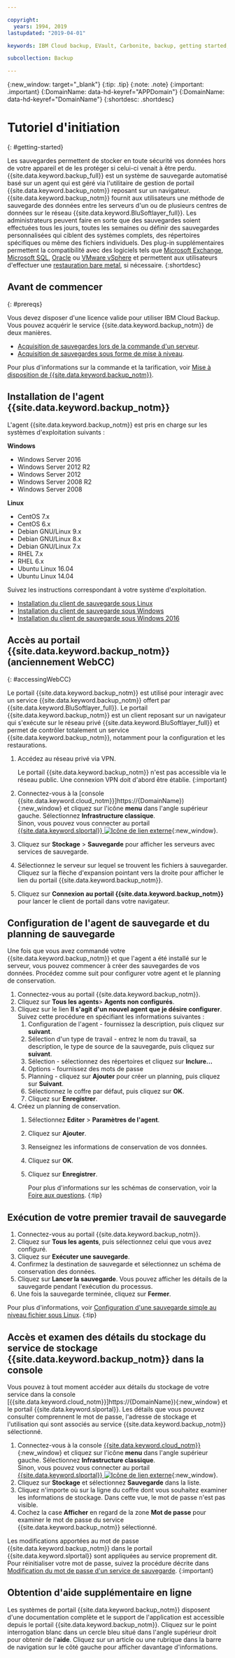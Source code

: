 ```yaml
---

copyright:
  years: 1994, 2019
lastupdated: "2019-04-01"

keywords: IBM Cloud backup, EVault, Carbonite, backup, getting started, setup, configure, run backup

subcollection: Backup

---
```

{:new_window: target="_blank"}
{:tip: .tip}
{:note: .note}
{:important: .important}
{:DomainName: data-hd-keyref="APPDomain"}
{:DomainName: data-hd-keyref="DomainName"}
{:shortdesc: .shortdesc}

# Tutoriel d'initiation
{: #getting-started}

Les sauvegardes permettent de stocker en toute sécurité vos données hors de votre appareil et de les protéger si celui-ci venait à être perdu. {{site.data.keyword.backup_full}} est un système de sauvegarde automatisé basé sur un agent qui est géré via l'utilitaire de gestion de portail {{site.data.keyword.backup_notm}} reposant sur un navigateur. {{site.data.keyword.backup_notm}} fournit aux utilisateurs une méthode de sauvegarde des données entre les serveurs d'un ou de plusieurs centres de données sur le réseau {{site.data.keyword.BluSoftlayer_full}}. Les administrateurs peuvent faire en sorte que des sauvegardes soient effectuées tous les jours, toutes les semaines ou définir des sauvegardes personnalisées qui ciblent des systèmes complets, des répertoires spécifiques ou même des fichiers individuels. Des plug-in supplémentaires permettent la compatibilité avec des logiciels tels que [Microsoft Exchange](/docs/infrastructure/Backup?topic=Backup-Exchangeplugin), [Microsoft SQL](/docs/infrastructure/Backup?topic=Backup-MSSQLplugin), [Oracle](/docs/infrastructure/Backup?topic=Backup-Oracleplugin#Oracleplugin) ou [VMware vSphere](/docs/infrastructure/Backup?topic=Backup-VRA) et permettent aux utilisateurs d'effectuer une [restauration bare metal](/docs/infrastructure/Backup?topic=Backup-BMRplugin#BMRplugin), si nécessaire.
{:shortdesc}

## Avant de commencer
{: #prereqs}

Vous devez disposer d'une licence valide pour utiliser IBM Cloud Backup. Vous pouvez acquérir le service {{site.data.keyword.backup_notm}} de deux manières.

- [Acquisition de sauvegardes lors de la commande d'un serveur](/docs/infrastructure/Backup?topic=Backup-ordering#purchasingwithserver).
- [Acquisition de sauvegardes sous forme de mise à niveau](/docs/infrastructure/Backup?topic=Backup-ordering#purchasingasupgrade).

Pour plus d'informations sur la commande et la tarification, voir [Mise à disposition de {{site.data.keyword.backup_notm}}](/docs/infrastructure/Backup?topic=Backup-ordering).

## Installation de l'agent {{site.data.keyword.backup_notm}}

L'agent {{site.data.keyword.backup_notm}} est pris en charge sur les systèmes d'exploitation suivants :

**Windows**
 - Windows Server 2016
 - Windows Server 2012 R2
 - Windows Server 2012
 - Windows Server 2008 R2
 - Windows Server 2008

**Linux**
 - CentOS 7.x
 - CentOS 6.x
 - Debian GNU/Linux 9.x
 - Debian GNU/Linux 8.x
 - Debian GNU/Linux 7.x
 - RHEL 7.x
 - RHEL 6.x
 - Ubuntu Linux 16.04
 - Ubuntu Linux 14.04

Suivez les instructions correspondant à votre système d'exploitation.
- [Installation du client de sauvegarde sous Linux](/docs/infrastructure/Backup?topic=Backup-InstallinLinux)
- [Installation du client de sauvegarde sous Windows](/docs/infrastructure/Backup?topic=Backup-InstallinWindows)
- [Installation du client de sauvegarde sous Windows 2016](/docs/infrastructure/Backup?topic=Backup-InstallinWindows2016)

## Accès au portail {{site.data.keyword.backup_notm}} (anciennement WebCC)
{: #accessingWebCC}

Le portail {{site.data.keyword.backup_notm}} est utilisé pour interagir avec un service {{site.data.keyword.backup_notm}} offert par {{site.data.keyword.BluSoftlayer_full}}. Le portail {{site.data.keyword.backup_notm}} est un client reposant sur un navigateur qui s'exécute sur le réseau privé {{site.data.keyword.BluSoftlayer_full}} et permet de contrôler totalement un service {{site.data.keyword.backup_notm}}, notamment pour la configuration et les restaurations.

1. Accédez au réseau privé via VPN.

   Le portail {{site.data.keyword.backup_notm}} n'est pas accessible via le réseau public. Une connexion VPN doit d'abord être établie.
   {:important}
2. Connectez-vous à la [console {{site.data.keyword.cloud_notm}}]https://{DomainName}){:new_window} et cliquez sur l'icône **menu** dans l'angle supérieur gauche. Sélectionnez **Infrastructure classique**.<br/>
   Sinon, vous pouvez vous connecter au portail [{{site.data.keyword.slportal}} ![Icône de lien externe](../../icons/launch-glyph.svg "Icône de lien externe")](https://control.softlayer.com/){:new_window}.
2. Cliquez sur **Stockage** > **Sauvegarde** pour afficher les serveurs avec services de sauvegarde.
3. Sélectionnez le serveur sur lequel se trouvent les fichiers à sauvegarder. Cliquez sur la flèche d'expansion pointant vers la droite pour afficher le lien du portail {{site.data.keyword.backup_notm}}.
4. Cliquez sur **Connexion au portail {{site.data.keyword.backup_notm}}** pour lancer le client de portail dans votre navigateur.

## Configuration de l'agent de sauvegarde et du planning de sauvegarde

Une fois que vous avez commandé votre {{site.data.keyword.backup_notm}} et que l'agent a été installé sur le serveur, vous pouvez commencer à créer des sauvegardes de vos données. Procédez comme suit pour configurer votre agent et le planning de conservation.

1. Connectez-vous au portail {{site.data.keyword.backup_notm}}.
2. Cliquez sur **Tous les agents**> **Agents non configurés**.
3. Cliquez sur le lien **Il s'agit d'un nouvel agent que je désire configurer**. Suivez cette procédure en spécifiant les informations suivantes :
   1. Configuration de l'agent - fournissez la description, puis cliquez sur **suivant**.
   2. Sélection d'un type de travail - entrez le nom du travail, sa description, le type de source de la sauvegarde, puis cliquez sur **suivant**.
   3. Sélection - sélectionnez des répertoires et cliquez sur **Inclure...**
   4. Options - fournissez des mots de passe
   5. Planning - cliquez sur **Ajouter** pour créer un planning, puis cliquez sur **Suivant**.
   6. Sélectionnez le coffre par défaut, puis cliquez sur **OK**.
   7. Cliquez sur **Enregistrer**.
4. Créez un planning de conservation.
   1. Sélectionnez **Editer** > **Paramètres de l'agent**.
   2. Cliquez sur **Ajouter**.
   3. Renseignez les informations de conservation de vos données.
   4. Cliquez sur **OK**.
   5. Cliquez sur **Enregistrer**.

      Pour plus d'informations sur les schémas de conservation, voir la [Foire aux questions](/docs/infrastructure/Backup?topic=Backup-faqs#faqs).
      {:tip}

## Exécution de votre premier travail de sauvegarde

1. Connectez-vous au portail {{site.data.keyword.backup_notm}}.
2. Cliquez sur **Tous les agents**, puis sélectionnez celui que vous avez configuré.
3. Cliquez sur **Exécuter une sauvegarde**.
4. Confirmez la destination de sauvegarde et sélectionnez un schéma de conservation des données.
5. Cliquez sur **Lancer la sauvegarde**. Vous pouvez afficher les détails de la sauvegarde pendant l'exécution du processus.
6. Une fois la sauvegarde terminée, cliquez sur **Fermer**.

Pour plus d'informations, voir [Configuration d'une sauvegarde simple au niveau fichier sous Linux](/docs/infrastructure/Backup?topic=Backup-configureLinuxBackup).
{:tip}

## Accès et examen des détails du stockage du service de stockage {{site.data.keyword.backup_notm}} dans la console

Vous pouvez à tout moment accéder aux détails du stockage de votre service dans la console [{{site.data.keyword.cloud_notm}}]https://{DomainName}){:new_window} et le portail {{site.data.keyword.slportal}}. Les détails que vous pouvez consulter comprennent le mot de passe, l'adresse de stockage et l'utilisation qui sont associés au service {{site.data.keyword.backup_notm}} sélectionné.

1. Connectez-vous à la console [{{site.data.keyword.cloud_notm}} ](https://{DomainName}){:new_window} et cliquez sur l'icône **menu** dans l'angle supérieur gauche. Sélectionnez **Infrastructure classique**.</br>
   Sinon, vous pouvez vous connecter au portail [{{site.data.keyword.slportal}} ![Icône de lien externe](../../icons/launch-glyph.svg "Icône de lien externe")](https://control.softlayer.com/){:new_window}.
2. Cliquez sur **Stockage** et sélectionnez **Sauvegarde** dans la liste.
2. Cliquez n'importe où sur la ligne du coffre dont vous souhaitez examiner les informations de stockage. Dans cette vue, le mot de passe n'est pas visible.
3. Cochez la case **Afficher** en regard de la zone **Mot de passe** pour examiner le mot de passe du service {{site.data.keyword.backup_notm}} sélectionné.

Les modifications apportées au mot de passe {{site.data.keyword.backup_notm}} dans le portail {{site.data.keyword.slportal}} sont appliquées au service proprement dit. Pour réinitialiser votre mot de passe, suivez la procédure décrite dans [Modification du mot de passe d'un service de sauvegarde](/docs/infrastructure/Backup?topic=Backup-changePassword).
{:important}

## Obtention d'aide supplémentaire en ligne

Les systèmes de portail {{site.data.keyword.backup_notm}} disposent d'une documentation complète et le support de l'application est accessible depuis le portail {{site.data.keyword.backup_notm}}. Cliquez sur le point interrogation blanc dans un cercle bleu situé dans l'angle supérieur droit pour obtenir de l'**aide**. Cliquez sur un article ou une rubrique dans la barre de navigation sur le côté gauche pour afficher davantage d'informations.
